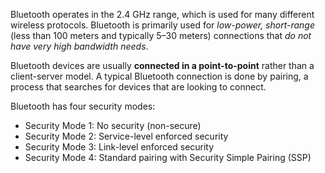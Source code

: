 Bluetooth operates in the 2.4 GHz range, which is used for many different wireless protocols. Bluetooth is primarily used for *low-power, short-range* (less than 100 meters and typically 5–30 meters) connections that *do not have very high bandwidth needs*. 

Bluetooth devices are usually **connected in a point-to-point** rather than a client-server model. A typical Bluetooth connection is done by pairing, a process that searches for devices that are looking to connect.

Bluetooth has four security modes:

- Security Mode 1: No security (non-secure)
- Security Mode 2: Service-level enforced security
- Security Mode 3: Link-level enforced security
- Security Mode 4: Standard pairing with Security Simple Pairing (SSP)

